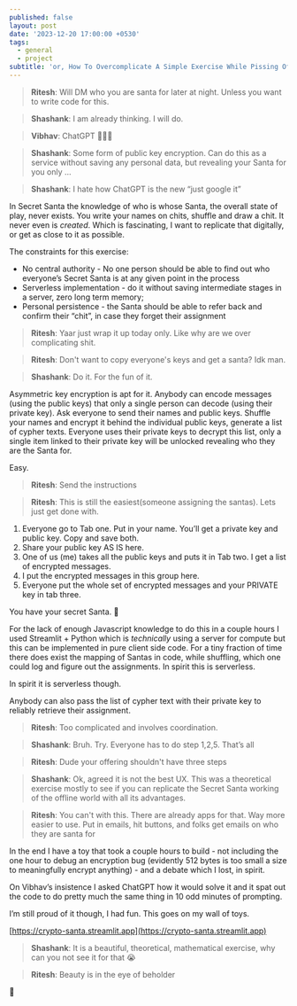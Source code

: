 ```yaml
---
published: false
layout: post
date: '2023-12-20 17:00:00 +0530'
tags:
  - general
  - project
subtitle: 'or, How To Overcomplicate A Simple Exercise While Pissing Off Ritesh'
---
```



> **Ritesh**: Will DM who you are santa for later at night. Unless you want to write code for this.

> **Shashank**: I am already thinking. I will do.

> **Vibhav**: ChatGPT 🤷🏻‍♂️

> **Shashank**: Some form of public key encryption. Can do this as a service without saving any personal data, but revealing your Santa for you only …

> **Shashank**: I hate how ChatGPT is the new “just google it”

In Secret Santa the knowledge of who is whose Santa, the overall state of play, never exists. You write your names on chits, shuffle and draw a chit. It never even is *created*. Which is fascinating, I want to replicate that digitally, or get as close to it as possible.

The constraints for this exercise:

- No central authority - No one person should be able to find out who everyone’s Secret Santa is at any given point in the process
- Serverless implementation - do it without saving intermediate stages in a server, zero long term memory;
- Personal persistence - the Santa should be able to refer back and confirm their “chit”, in case they forget their assignment

> **Ritesh**: Yaar just wrap it up today only. Like why are we over complicating shit.

> **Ritesh**: Don't want to copy everyone's keys and get a santa? Idk man.

> **Shashank**: Do it. For the fun of it.

Asymmetric key encryption is apt for it. Anybody can encode messages (using the public keys) that only a single person can decode (using their private key). Ask everyone to send their names and  public keys. Shuffle your names and encrypt it behind the individual public keys, generate a list of cypher texts. Everyone uses their private keys to decrypt this list, only a single item linked to their private key will be unlocked revealing who they are the Santa for.

Easy.

> **Ritesh**: Send the instructions

> **Ritesh**: This is still the easiest(someone assigning the santas). Lets just get done with.

1. Everyone go to Tab one. Put in your name. You’ll get a private key and public key. Copy and save both.
2. Share your public key AS IS here.
3. One of us (me) takes all the public keys and puts it in Tab two. I get a list of encrypted messages.
4. I put the encrypted messages in this group here.
5. Everyone put the whole set of encrypted messages and your PRIVATE key in tab three.

You have your secret Santa. 🎅

For the lack of enough Javascript knowledge to do this in a couple hours I used Streamlit + Python which is *technically* using a server for compute but this can be implemented in pure client side code. For a tiny fraction of time there does exist the mapping of Santas in code, while shuffling, which one could log and figure out the assignments. In spirit this is serverless.

In spirit it is serverless though.

Anybody can also pass the list of cypher text with their private key to reliably retrieve their assignment.

> **Ritesh**: Too complicated and involves coordination.

> **Shashank**: Bruh. Try. Everyone has to do step 1,2,5. That’s all

> **Ritesh**: Dude your offering shouldn't have three steps

> **Shashank**: Ok, agreed it is not the best UX. This was a theoretical exercise mostly to see if you can replicate the Secret Santa working of the offline world with all its advantages.

> **Ritesh**: You can't with this. There are already apps for that. Way more easier to use. Put in emails, hit buttons, and folks get emails on who they are santa for

In the end I have a toy that took a couple hours to build - not including the one hour to debug an encryption bug (evidently 512 bytes is too small a size to meaningfully encrypt anything) - and a debate which I lost, in spirit.

On Vibhav’s insistence I asked ChatGPT how it would solve it and it spat out the code to do pretty much the same thing in 10 odd minutes of prompting.

I’m still proud of it though, I had fun. This goes on my wall of toys.

[https://crypto-santa.streamlit.app](https://crypto-santa.streamlit.app)

> **Shashank**: It is a beautiful, theoretical, mathematical exercise, why can you not see it for that 😭

> **Ritesh**: Beauty is in the eye of beholder

🥲

